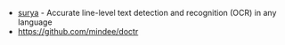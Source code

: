 - [surya](https://github.com/VikParuchuri/surya) - Accurate line-level text detection and recognition (OCR) in any language
- https://github.com/mindee/doctr
